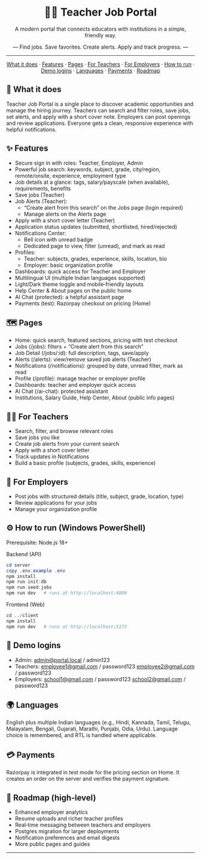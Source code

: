<div align="center">

# 🧑‍🏫 Teacher Job Portal

A modern portal that connects educators with institutions in a simple, friendly way.

— Find jobs. Save favorites. Create alerts. Apply and track progress. —

---

[What it does](#-what-it-does) · [Features](#-features) · [Pages](#-pages) · [For Teachers](#-for-teachers) · [For Employers](#-for-employers) · [How to run](#-how-to-run) · [Demo logins](#-demo-logins) · [Languages](#-languages) · [Payments](#-payments) · [Roadmap](#-roadmap)

</div>

## 🎯 What it does
Teacher Job Portal is a single place to discover academic opportunities and manage the hiring journey. Teachers can search and filter roles, save jobs, set alerts, and apply with a short cover note. Employers can post openings and review applications. Everyone gets a clean, responsive experience with helpful notifications.

## ✨ Features
- Secure sign in with roles: Teacher, Employer, Admin
- Powerful job search: keywords, subject, grade, city/region, remote/onsite, experience, employment type
- Job details at a glance: tags, salary/payscale (when available), requirements, benefits
- Save jobs (Teacher)
- Job Alerts (Teacher):
  - “Create alert from this search” on the Jobs page (login required)
  - Manage alerts on the Alerts page
- Apply with a short cover letter (Teacher)
- Application status updates (submitted, shortlisted, hired/rejected)
- Notifications Center:
  - Bell icon with unread badge
  - Dedicated page to view, filter (unread), and mark as read
- Profiles:
  - Teacher: subjects, grades, experience, skills, location, bio
  - Employer: basic organization profile
- Dashboards: quick access for Teacher and Employer
- Multilingual UI (multiple Indian languages supported)
- Light/Dark theme toggle and mobile‑friendly layouts
- Help Center & About pages on the public home
- AI Chat (protected): a helpful assistant page
- Payments (test): Razorpay checkout on pricing (Home)

## 🗺 Pages
- Home: quick search, featured sections, pricing with test checkout
- Jobs (/jobs): filters + “Create alert from this search”
- Job Detail (/jobs/:id): full description, tags, save/apply
- Alerts (/alerts): view/remove saved job alerts (Teacher)
- Notifications (/notifications): grouped by date, unread filter, mark as read
- Profile (/profile): manage teacher or employer profile
- Dashboards: teacher and employer quick access
- AI Chat (/ai-chat): protected assistant
- Institutions, Salary Guide, Help Center, About (public info pages)

## 👩‍🏫 For Teachers
- Search, filter, and browse relevant roles
- Save jobs you like
- Create job alerts from your current search
- Apply with a short cover letter
- Track updates in Notifications
- Build a basic profile (subjects, grades, skills, experience)

## 🏫 For Employers
- Post jobs with structured details (title, subject, grade, location, type)
- Review applications for your jobs
- Manage your organization profile

## ⚙️ How to run (Windows PowerShell)
Prerequisite: Node.js 18+

Backend (API)
```powershell
cd server
copy .env.example .env
npm install
npm run init:db
npm run seed:jobs
npm run dev   # runs at http://localhost:4000
```

Frontend (Web)
```powershell
cd ../client
npm install
npm run dev   # runs at http://localhost:5173
```

## 🔐 Demo logins
- Admin:    admin@portal.local / admin123
- Teachers: employee1@gmail.com / password123
            employee2@gmail.com / password123
- Employers: school1@gmail.com / password123
             school2@gmail.com / password123

## 🌍 Languages
English plus multiple Indian languages (e.g., Hindi, Kannada, Tamil, Telugu, Malayalam, Bengali, Gujarati, Marathi, Punjabi, Odia, Urdu). Language choice is remembered, and RTL is handled where applicable.

## 💳 Payments
Razorpay is integrated in test mode for the pricing section on Home. It creates an order on the server and verifies the payment signature.

## 🧭 Roadmap (high‑level)
- Enhanced employer analytics
- Resume uploads and richer teacher profiles
- Real‑time messaging between teachers and employers
- Postgres migration for larger deployments
- Notification preferences and email digests
- More public pages and guides

---


